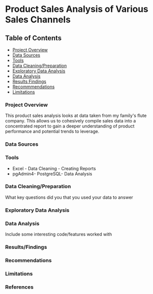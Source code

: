 # Product Sales Analysis of Various Sales Channels

## Table of Contents

- [Project Overview](#project-overviwew)
- [Data Sources](#data_sources)
- [Tools](#tools)
- [Data Cleaning/Preparation](#data_cleaning_preparation)
- [Exploratory Data Analysis](#exploratory_data_analysis)
- [Data Analysis](#data_analysis)
- [Results Findings](#results_findings)
- [Recommmendations](#reccomendations)
- [Limitations](#limitations)
### Project Overview 

This product sales analysis looks at data taken from my family's flute company. This allows us to cohesively compile sales data into a concentrated report to gain a deeper understanding of product performance and potential trends to leverage.   

### Data Sources

### Tools

- Excel - Data Cleaning - Creating Reports
- pgAdmin4- PostgreSQL- Data Analysis

### Data Cleaning/Preparation

What key questions did you that you used your data to answer

### Exploratory Data Analysis 

### Data Analysis

Include some interesting code/features worked with 

### Results/Findings

### Recommendations

### Limitations 

### References
